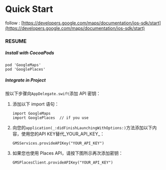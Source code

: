 # Quick Start

follow : [https://developers.google.com/maps/documentation/ios-sdk/start](https://developers.google.com/maps/documentation/ios-sdk/start)

### RESUME

##### Install with CocoaPods

```
pod 'GoogleMaps'
pod 'GooglePlaces'
```



##### Integrate in Project

按以下步骤向`AppDelegate.swift`添加 API 密钥：

1. 添加以下 import 语句：
   ```
   import GoogleMaps
   import GooglePlaces  // if you use
   ```
2. 向您的`application(_:didFinishLaunchingWithOptions:)`方法添加以下内容，使用您的API KEY替代_YOUR\_API\_KEY_：
   ```
   GMSServices.provideAPIKey("YOUR_API_KEY")
   ```
3. 如果您也使用 Places API，请按下图所示再次添加密钥：
   ```
   GMSPlacesClient.provideAPIKey("YOUR_API_KEY")
   ```




